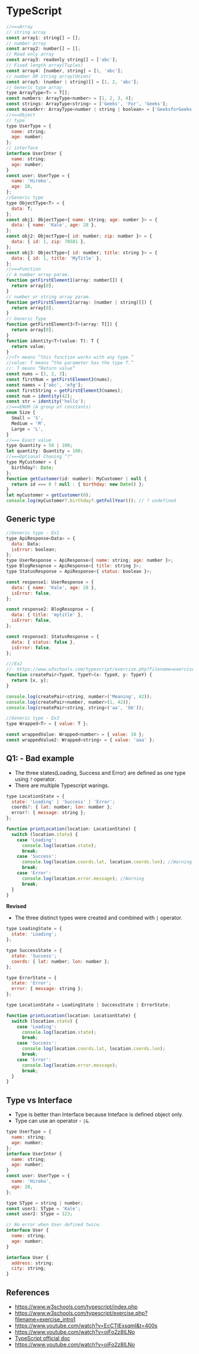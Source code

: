 # TypeScript

```js
//===Array
// string array
const array1: string[] = [];
// number array
const array2: number[] = [];
// Read only array
const array3: readonly string[] = ['abc'];
// Fixed length array(Tuples)
const array4: [number, string] = [1, 'abc'];
// number OR string array(Union)
const array5: (number | string)[] = [1, 2, 'abc'];
// Generic type array
type ArrayType<T> = T[];
const numbers: ArrayType<number> = [1, 2, 3, 4];
const strings: ArrayType<string> = ['Geeks', 'For', 'Geeks'];
const mixedArr: ArrayType<number | string | boolean> = ['GeeksforGeeks', 1, 2, true, 'TypeScript', false];
//===Object
// type
type UserType = {
  name: string;
  age: number;
};
// interface
interface UserInter {
  name: string;
  age: number;
}
const user: UserType = {
  name: 'Hiroko',
  age: 28,
};
//Generic type
type ObjectType<T> = {
  data: T;
};
const obj1: ObjectType<{ name: string; age: number }> = {
  data: { name: 'Kale', age: 28 },
};
const obj2: ObjectType<{ id: number; zip: number }> = {
  data: { id: 1, zip: 70581 },
};
const obj3: ObjectType<{ id: number; title: string }> = {
  data: { id: 1, title: 'MyTitle' },
};
//===Function
// A number array param.
function getFirstElement1(array: number[]) {
  return array[0];
}
// number or string array param.
function getFirstElement2(array: (number | string)[]) {
  return array[0];
}
// Generic Type
function getFirstElement3<T>(array: T[]) {
  return array[0];
}
function identity<T>(value: T): T {
  return value;
}
//<T> means “this function works with any type.”
//value: T means “the parameter has the type T.”
//: T means “Return value”
const nums = [1, 2, 3];
const firstNum = getFirstElement3(nums);
const names = ['abc', 'efg'];
const firstString = getFirstElement3(names);
const num = identity(42);
const str = identity('hello');
//===ENUM (A group of constants)
enum Size {
  Small = 'S',
  Medium = 'M',
  Large = 'L',
}
//=== Exact value
type Quantity = 50 | 100;
let quantity: Quantity = 100;
//===Optional Chaning "?"
type MyCustomer = {
  birthday?: Date;
};
function getCustomer(id: number): MyCustomer | null {
  return id === 0 ? null : { birthday: new Date() };
}
let myCustomer = getCustomer(0);
console.log(myCustomer?.birthday?.getFullYear()); // ? undefined
```

## Generic type

```js
//Generic type - Ex1
type ApiResponse<Data> = {
  data: Data;
  isError: boolean;
};
type UserResponse = ApiResponse<{ name: string; age: number }>;
type BlogResopnse = ApiResponse<{ title: string }>;
type StatusResponse = ApiResponse<{ status: boolean }>;

const response1: UserResponse = {
  data: { name: 'Kale', age: 28 },
  isError: false,
};

const response2: BlogResopnse = {
  data: { title: 'mytitle' },
  isError: false,
};

const response3: StatusResponse = {
  data: { status: false },
  isError: false,
};

///Ex2
//- https://www.w3schools.com/typescript/exercise.php?filename=exercise_basic_generics1
function createPair<TypeX, TypeY>(x: TypeX, y: TypeY) {
  return [x, y];
}

console.log(createPair<string, number>('Meaning', 42));
console.log(createPair<number, number>(1, 42));
console.log(createPair<string, string>('aa', 'bb'));

//Generic type - Ex3
type Wrapped<T> = { value: T };

const wrappedValue: Wrapped<number> = { value: 10 };
const wrappedValue2: Wrapped<string> = { value: 'aaa' };
```

## Q1: - Bad example

- The three states(Loading, Success and Error) are defined as one type using `?` operator.
- There are multiple Typescript warings.

```js
type LocationState = {
  state: 'Loading' | 'Success' | 'Error';
  coords?: { lat: number; lon: number };
  error?: { message: string };
};

function printLocation(location: LocationState) {
  switch (location.state) {
    case 'Loading':
      console.log(location.state);
      break;
    case 'Success':
      console.log(location.coords.lat, location.coords.lon); //Warning
      break;
    case 'Error':
      console.log(location.error.message); //Warning
      break;
  }
}
```

**Revised**

- The three distinct types were created and combined with `|` operator.

```js
type LoadingState = {
  state: 'Loading';
};

type SuccessState = {
  state: 'Success';
  coords: { lat: number; lon: number };
};

type ErrorState = {
  state: 'Error';
  error: { message: string };
};

type LocationState = LoadingState | SuccessState | ErrorState;

function printLocation(location: LocationState) {
  switch (location.state) {
    case 'Loading':
      console.log(location.state);
      break;
    case 'Success':
      console.log(location.coords.lat, location.coords.lon);
      break;
    case 'Error':
      console.log(location.error.message);
      break;
  }
}
```

## Type vs Interface

- Type is better than Interface because Inteface is defined object only.
- Type can use an operator - `|&`.

```js
type UserType = {
  name: string;
  age: number;
};
interface UserInter {
  name: string;
  age: number;
}
const user: UserType = {
  name: 'Hiroko',
  age: 28,
};

type SType = string | number;
const user1: SType = 'Kale';
const user2: SType = 123;

// No error when User defined twice.
interface User {
  name: string;
  age: number;
}

interface User {
  address: string;
  city: string;
}
```

## References

- https://www.w3schools.com/typescript/index.php
- https://www.w3schools.com/typescript/exercise.php?filename=exercise_intro1
- https://www.youtube.com/watch?v=EcCTIExsqmI&t=400s
- https://www.youtube.com/watch?v=oiFo2z8ILNo
- [TypeScript official doc](https://www.typescripttutorial.net/typescript-tutorial/typescript-intersection-types/)
- https://www.youtube.com/watch?v=oiFo2z8ILNo
